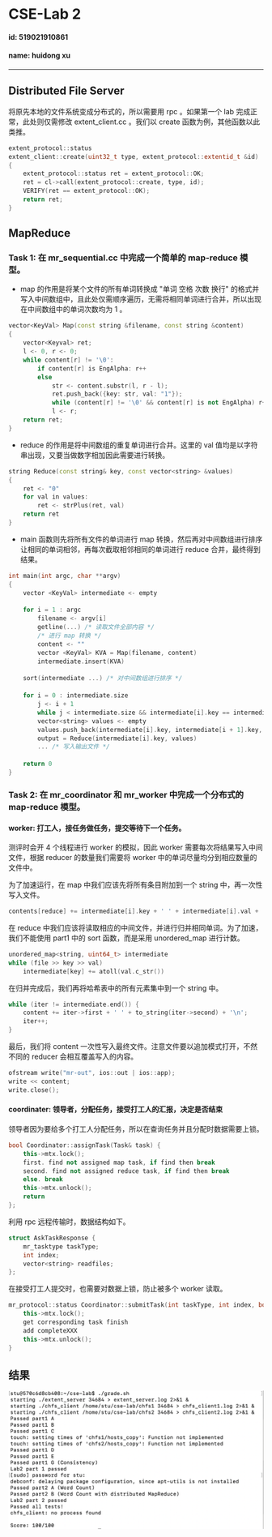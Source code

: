 # CSE-Lab 2
#### id: 519021910861
#### name: huidong xu
------

## Distributed File Server
将原先本地的文件系统变成分布式的，所以需要用 rpc 。如果第一个 lab 完成正常，此处则仅需修改 extent_client.cc 。我们以 create 函数为例，其他函数以此类推。
```c++
extent_protocol::status
extent_client::create(uint32_t type, extent_protocol::extentid_t &id)
{
	extent_protocol::status ret = extent_protocol::OK;
	ret = cl->call(extent_protocol::create, type, id);
	VERIFY(ret == extent_protocol::OK);
	return ret;
}
```

## MapReduce

### Task 1: 在 mr_sequential.cc 中完成一个简单的 map-reduce 模型。

* map 的作用是将某个文件的所有单词转换成 "单词 空格 次数 换行" 的格式并写入中间数组中，且此处仅需顺序遍历，无需将相同单词进行合并，所以出现在中间数组中的单词次数均为 1 。
```c++
vector<KeyVal> Map(const string &filename, const string &content)
{
	vector<Keyval> ret;
	l <- 0, r <- 0;
	while content[r] != '\0':
		if content[r] is EngAlpha: r++
		else
			str <- content.substr(l, r - l);
			ret.push_back({key: str, val: "1"});
			while (content[r] != '\0' && content[r] is not EngAlpha) r++;
			l <- r;
	return ret;
}
```

* reduce 的作用是将中间数组的重复单词进行合并。这里的 val 值均是以字符串出现，又要当做数字相加因此需要进行转换。
```c++
string Reduce(const string& key, const vector<string> &values)
{
	ret <- "0"
	for val in values:
		ret <- strPlus(ret, val)
	return ret
}
```

* main 函数则先将所有文件的单词进行 map 转换，然后再对中间数组进行排序让相同的单词相邻，再每次截取相邻相同的单词进行 reduce 合并，最终得到结果。
```c++
int main(int argc, char **argv)
{
	vector <KeyVal> intermediate <- empty
	
	for i = 1 : argc
		filename <- argv[i]
		getline(...) /* 读取文件全部内容 */
		/* 进行 map 转换 */
		content <- ""
		vector <KeyVal> KVA = Map(filename, content)
		intermediate.insert(KVA)
		
	sort(intermediate ...) /* 对中间数组进行排序 */
	
	for i = 0 : intermediate.size
		j <- i + 1
		while j < intermediate.size && intermediate[i].key == intermediate[j].key: j++
		vector<string> values <- empty
		values.push_back(intermediate[i].key, intermediate[i + 1].key, ... intermediate[j - 1].key)
		output = Reduce(intermediate[i].key, values)
		... /* 写入输出文件 */
	
	return 0
}
```

### Task 2: 在 mr_coordinator 和 mr_worker 中完成一个分布式的 map-reduce 模型。

#### worker: 打工人，接任务做任务，提交等待下一个任务。

测评时会开 4 个线程进行 worker 的模拟，因此 worker 需要每次将结果写入中间文件，根据 reducer 的数量我们需要将 worker 中的单词尽量均分到相应数量的文件中。

为了加速运行，在 map 中我们应该先将所有条目附加到一个 string 中，再一次性写入文件。
```c++
contents[reduce] += intermediate[i].key + ' ' + intermediate[i].val + '\n';
```

在 reduce 中我们应该将读取相应的中间文件，并进行归并相同单词。为了加速，我们不能使用 part1 中的 sort 函数，而是采用 unordered_map 进行计数。
```c++
unordered_map<string, uint64_t> intermediate
while (file >> key >> val)
	intermediate[key] += atoll(val.c_str())
```

在归并完成后，我们再将哈希表中的所有元素集中到一个 string 中。
```c++
while (iter != intermediate.end()) {
	content += iter->first + ' ' + to_string(iter->second) + '\n';
	iter++;
}
```

最后，我们将 content 一次性写入最终文件。注意文件要以追加模式打开，不然不同的 reducer 会相互覆盖写入的内容。
```c++
ofstream write("mr-out", ios::out | ios::app);
write << content;
write.close();
```

#### coordinater: 领导者，分配任务，接受打工人的汇报，决定是否结束

领导者因为要给多个打工人分配任务，所以在查询任务并且分配时数据需要上锁。
```c++
bool Coordinator::assignTask(Task& task) {
	this->mtx.lock();
	first. find not assigned map task, if find then break
	second. find not assigned reduce task, if find then break
	else. break
	this->mtx.unlock();
	return
};
```

利用 rpc 远程传输时，数据结构如下。
```c++
struct AskTaskResponse {
	mr_tasktype taskType;
	int index;
	vector<string> readfiles;
};
```

在接受打工人提交时，也需要对数据上锁，防止被多个 worker 读取。
```c++
mr_protocol::status Coordinator::submitTask(int taskType, int index, bool &success) {
	this->mtx.lock();
	get corresponding task finish
	add completeXXX
	this->mtx.unlock();
}
```

## 结果
![result](./result.png)